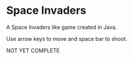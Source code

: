 # Space Invaders

A Space Invaders like game created in Java. 

Use arrow keys to move and space bar to shoot.

NOT YET COMPLETE
